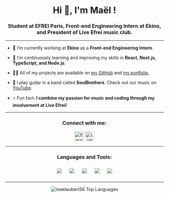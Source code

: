 <h1 align="center">Hi 👋, I'm Maël !</h1>
<h3 align="center">Student at EFREI Paris, Front-end Engineering Intern at Ekino, and President of Live Efrei music club.</h3>

---

- 🔭 I’m currently working at **Ekino** as a **Front-end Engineering Intern**.

- 🌱 I’m continuously learning and improving my skills in **React, Next.js, TypeScript, and Node.js**.

- 👨‍💻 All of my projects are available on [my GitHub](https://github.com/maelaubert56) and [my portfolio](http://www.maelaubert.fr).

- 🎸 I play guitar in a band called **SoulBrothers**. Check out our music on [YouTube](https://www.youtube.com/@SoulBrothers777).

- ⚡ Fun fact: **I combine my passion for music and coding through my involvement at Live Efrei!**

---

<h3 align="center">Connect with me:</h3>

<p align="center">
  <a href="mailto:mael.aubert@efrei.net"><img src="https://img.icons8.com/color/48/000000/gmail--v1.png" alt="Email" height="30"/></a>
  <a href="https://linkedin.com/in/mael-aubert" target="blank"><img src="https://img.icons8.com/color/48/000000/linkedin.png" alt="LinkedIn" height="30"/></a>
</p>

---

<h3 align="center">Languages and Tools:</h3>

<p align="center">
  <!-- Tech Stack Badges -->
  <img src="https://img.shields.io/badge/React-20232A?style=for-the-badge&logo=react&logoColor=61DAFB" style="margin: 10px;"/>
  <img src="https://img.shields.io/badge/Next.js-000000?style=for-the-badge&logo=nextdotjs&logoColor=white" style="margin: 10px;"/>
  <img src="https://img.shields.io/badge/Node.js-339933?style=for-the-badge&logo=nodedotjs&logoColor=white" style="margin: 10px;"/>
  <img src="https://img.shields.io/badge/TypeScript-007ACC?style=for-the-badge&logo=typescript&logoColor=white" style="margin: 10px;"/>
  <img src="https://img.shields.io/badge/Python-3776AB?style=for-the-badge&logo=python&logoColor=white" style="margin: 10px;"/>
</p>

---

<p align="center">
  <img src="https://github-readme-stats.vercel.app/api/top-langs?username=maelaubert56&show_icons=true&locale=en&layout=compact&theme=radical" alt="maelaubert56 Top Languages" />
</p>

